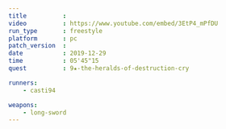 ```yaml
---
title          :
video          : https://www.youtube.com/embed/3EtP4_mPfDU
run_type       : freestyle
platform       : pc
patch_version  : 
date           : 2019-12-29
time           : 05'45"15
quest          : 9★-the-heralds-of-destruction-cry

runners:
    - casti94

weapons:
    - long-sword
---
```

